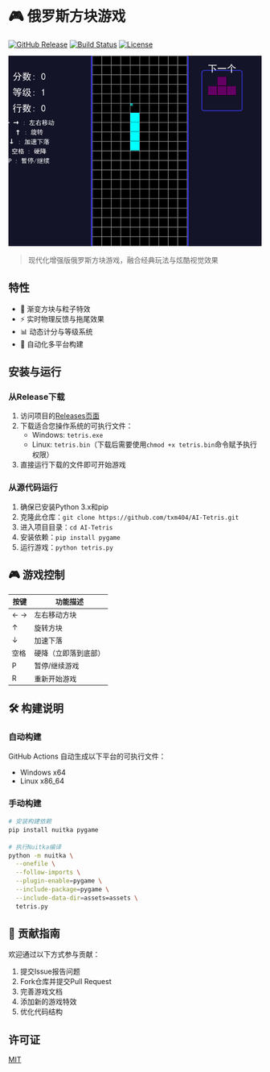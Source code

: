 # 🎮 俄罗斯方块游戏

[![GitHub Release](https://img.shields.io/github/v/release/txm404/AI-Tetris)](https://github.com/txm404/AI-Tetris/releases)
[![Build Status](https://github.com/txm404/AI-Tetris/actions/workflows/build-and-release.yml/badge.svg)](https://github.com/txm404/AI-Tetris/actions)
[![License](https://img.shields.io/badge/License-MIT-blue.svg)](LICENSE)

![游戏截图](screenshot.png)

> 现代化增强版俄罗斯方块游戏，融合经典玩法与炫酷视觉效果


## 特性

- 🎨 渐变方块与粒子特效
- ⚡ 实时物理反馈与拖尾效果
- 📊 动态计分与等级系统
- 🚀 自动化多平台构建

## 安装与运行

### 从Release下载

1. 访问项目的[Releases页面](https://github.com/txm404/AI-Tetris/releasess)
2. 下载适合您操作系统的可执行文件：
   - Windows: `tetris.exe`
   - Linux: `tetris.bin`（下载后需要使用`chmod +x tetris.bin`命令赋予执行权限）
3. 直接运行下载的文件即可开始游戏

### 从源代码运行

1. 确保已安装Python 3.x和pip
2. 克隆此仓库：`git clone https://github.com/txm404/AI-Tetris.git`
3. 进入项目目录：`cd AI-Tetris`
4. 安装依赖：`pip install pygame`
5. 运行游戏：`python tetris.py`

## 🎮 游戏控制

| 按键       | 功能描述                 |
|------------|--------------------------|
| ← →        | 左右移动方块             |
| ↑          | 旋转方块                 |
| ↓          | 加速下落                 |
| 空格       | 硬降（立即落到底部）     |
| P          | 暂停/继续游戏            |
| R          | 重新开始游戏             |

## 🛠 构建说明

### 自动构建
GitHub Actions 自动生成以下平台的可执行文件：
- Windows x64
- Linux x86_64

### 手动构建
```bash
# 安装构建依赖
pip install nuitka pygame

# 执行Nuitka编译
python -m nuitka \
  --onefile \
  --follow-imports \
  --plugin-enable=pygame \
  --include-package=pygame \
  --include-data-dir=assets=assets \
  tetris.py
```

## 🤝 贡献指南

欢迎通过以下方式参与贡献：
1. 提交Issue报告问题
2. Fork仓库并提交Pull Request
3. 完善游戏文档
4. 添加新的游戏特效
5. 优化代码结构

## 许可证

[MIT](LICENSE)